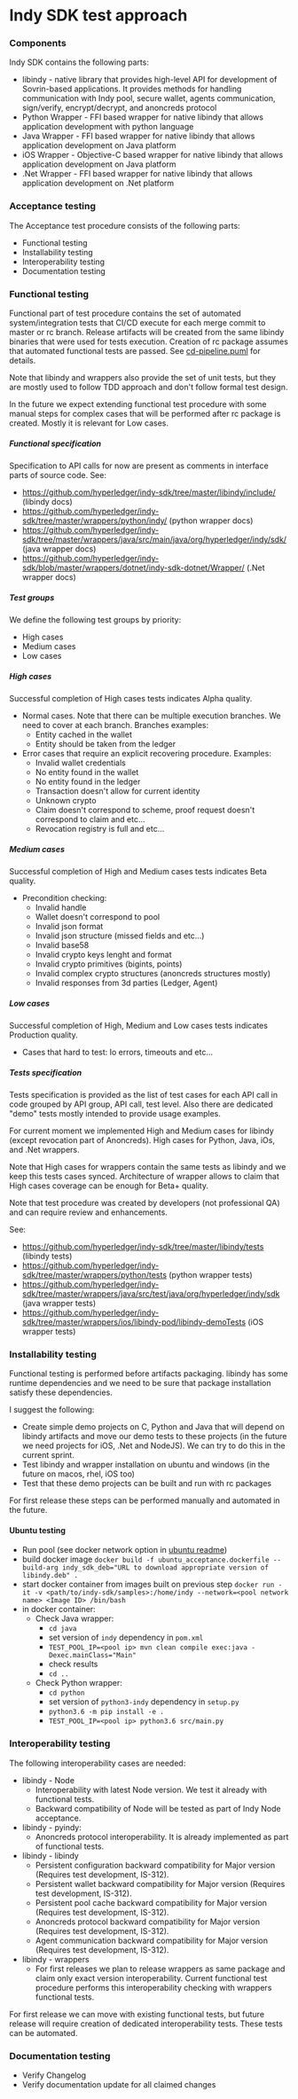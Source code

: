 # Indy SDK test approach 

### Components

Indy SDK contains the following parts:
* libindy - native library that provides high-level API for development of Sovrin-based applications.
It provides methods for handling communication with Indy pool, secure wallet, agents communication,
sign/verify, encrypt/decrypt, and anoncreds protocol
* Python Wrapper - FFI based wrapper for native libindy that allows application development with python language
* Java Wrapper - FFI based wrapper for native libindy that allows application development on Java platform
* iOS Wrapper - Objective-C based wrapper for native libindy that allows application development on Java platform
* .Net Wrapper - FFI based wrapper for native libindy that allows application development on .Net platform

### Acceptance testing

The Acceptance test procedure consists of the following parts:
* Functional testing
* Installability testing
* Interoperability testing
* Documentation testing

### Functional testing

Functional part of test procedure contains the set of automated system/integration tests that CI/CD execute for each
merge commit to master or rc branch. Release artifacts will be created from the same libindy binaries that were
used for tests execution. Creation of rc package assumes that automated functional tests are passed. 
See [cd-pipeline.puml](cd-pipeline.puml) for details.
 
Note that libindy and wrappers also provide the set of unit tests, but they are mostly used to follow TDD
approach and don't follow formal test design.

In the future we expect extending functional test procedure with some manual steps for complex cases that 
will be performed after rc package is created. Mostly it is relevant for Low cases. 

##### Functional specification

Specification to API calls for now are present as comments in interface parts of source code. See:
* https://github.com/hyperledger/indy-sdk/tree/master/libindy/include/ (libindy docs)
* https://github.com/hyperledger/indy-sdk/tree/master/wrappers/python/indy/ (python wrapper docs)
* https://github.com/hyperledger/indy-sdk/tree/master/wrappers/java/src/main/java/org/hyperledger/indy/sdk/
(java wrapper docs)
* https://github.com/hyperledger/indy-sdk/blob/master/wrappers/dotnet/indy-sdk-dotnet/Wrapper/ (.Net wrapper docs)
 
##### Test groups

We define the following test groups by priority:
* High cases
* Medium cases
* Low cases

##### High cases

Successful completion of High cases tests indicates Alpha quality.

* Normal cases. Note that there can be multiple execution branches. We need to cover at each branch.
 Branches examples:
  * Entity cached in the wallet
  * Entity should be taken from the ledger
* Error cases that require an explicit recovering procedure. Examples:
  * Invalid wallet credentials
  * No entity found in the wallet
  * No entity found in the ledger
  * Transaction doesn't allow for current identity
  * Unknown crypto
  * Claim doesn't correspond to scheme, proof request doesn't correspond to claim and etc...
  * Revocation registry is full and etc...

##### Medium cases

Successful completion of High and Medium cases tests indicates Beta quality.

* Precondition checking:
  * Invalid handle
  * Wallet doesn't correspond to pool
  * Invalid json format
  * Invalid json structure (missed fields and etc...)
  * Invalid base58
  * Invalid crypto keys lenght and format
  * Invalid crypto primitives (bigints, points)
  * Invalid complex crypto structures (anoncreds structures mostly)
  * Invalid responses from 3d parties (Ledger, Agent)

##### Low cases

Successful completion of High, Medium and Low cases tests indicates Production quality.

* Cases that hard to test: Io errors, timeouts and etc...

##### Tests specification

Tests specification is provided as the list of test cases for each API call in code grouped by
API group, API call, test level. Also there are dedicated "demo" tests mostly intended to provide
usage examples.

For current moment we implemented High and Medium cases for libindy (except revocation part of Anoncreds). High
cases for Python, Java, iOs, and .Net wrappers.

Note that High cases for wrappers contain the same tests as libindy and we keep this tests cases synced.
Architecture of wrapper allows to claim that High cases coverage can be enough for Beta+ quality.

Note that test procedure was created by developers (not professional QA) and can require review and 
enhancements.

See:
* https://github.com/hyperledger/indy-sdk/tree/master/libindy/tests (libindy tests)
* https://github.com/hyperledger/indy-sdk/tree/master/wrappers/python/tests (python wrapper tests)
* https://github.com/hyperledger/indy-sdk/tree/master/wrappers/java/src/test/java/org/hyperledger/indy/sdk (java wrapper tests)
* https://github.com/hyperledger/indy-sdk/tree/master/wrappers/ios/libindy-pod/libindy-demoTests (iOS wrapper tests)

### Installability testing

Functional testing is performed before artifacts packaging. libindy has some runtime dependencies
and we need to be sure that package installation satisfy these dependencies.

I suggest the following:
* Create simple demo projects on C, Python and Java that will depend on libindy artifacts and move our demo tests
to these projects (in the future we need projects for iOS, .Net and NodeJS). We can try to do this in the current
sprint.
* Test libindy and wrapper installation on ubuntu and windows (in the future on macos, rhel, iOS too)
* Test that these demo projects can be built and run with rc packages

For first release these steps can be performed manually and automated in the future.

#### Ubuntu testing
* Run pool (see docker network option in [ubuntu readme](doc/ubuntu-build.md))
* build docker image `docker build -f ubuntu_acceptance.dockerfile --build-arg indy_sdk_deb="URL to download appropriate version of libindy.deb" .`
* start docker container from images built on previous step `docker run -it -v <path/to/indy-sdk/samples>:/home/indy --network=<pool network name> <Image ID> /bin/bash`
* in docker container:
    * Check Java wrapper:
        * `cd java`
        * set version of `indy` dependency in `pom.xml`
        * `TEST_POOL_IP=<pool ip> mvn clean compile exec:java -Dexec.mainClass="Main"`
        * check results
        * `cd ..`
    * Check Python wrapper:
        * `cd python`
        * set version of `python3-indy` dependency in `setup.py`
        * `python3.6 -m pip install -e .`
        * `TEST_POOL_IP=<pool ip> python3.6 src/main.py`

### Interoperability testing

The following interoperability cases are needed:

* libindy - Node
  * Interoperability with latest Node version. We test it already with functional tests.
  * Backward compatibility of Node will be tested as part of Indy Node acceptance. 
* libindy - pyindy:
  * Anoncreds protocol interoperability. It is already implemented as part of functional tests.
* libindy - libindy
  * Persistent configuration backward compatibility for Major version (Requires test development, IS-312).
  * Persistent wallet backward compatibility for Major version (Requires test development, IS-312).
  * Persistent pool cache backward compatibility for Major version (Requires test development, IS-312).
  * Anoncreds protocol backward compatibility for Major version (Requires test development, IS-312).
  * Agent communication backward compatibility for Major version (Requires test development, IS-312).
* libindy - wrappers
  * For first releases we plan to release wrappers as same package and claim only exact version interoperability.
  Current functional test procedure performs this interoperability checking with wrappers functional tests.
 
For first release we can move with existing functional tests, but future release will require creation of
dedicated interoperability tests. These tests can be automated.

### Documentation testing

* Verify Changelog
* Verify documentation update for all claimed changes 
